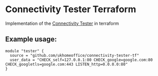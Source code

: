# Connectivity Tester Terraform

Implementation of the [Connectivity Tester](http://github.com/ukhomeoffice/connectivity-tester) in terraform

## Example usage:
```hcl-terraform
module "tester" {
  source = "github.com/ukhomeoffice/connectivity-tester-tf"
  user_data = "CHECK_self=127.0.0.1:80 CHECK_google=google.com:80 CHECK_googletls=google.com:443 LISTEN_http=0.0.0.0:80"
}
```